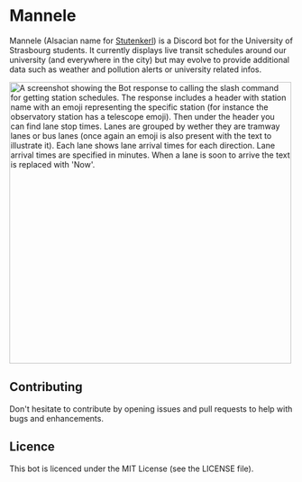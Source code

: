 # Mannele

Mannele (Alsacian name for [Stutenkerl](https://en.wikipedia.org/wiki/Stutenkerl)) is a Discord bot for the University of Strasbourg students. It currently displays live transit schedules around our university (and everywhere in the city) but may evolve to provide additional data such as weather and pollution alerts or university related infos.

<img src="screenshots/botresponse.png" alt="A screenshot showing the Bot response to calling the slash command for getting station schedules. The response includes a header with station name with an emoji representing the specific station (for instance the observatory station has a telescope emoji). Then under the header you can find lane stop times. Lanes are grouped by wether they are tramway lanes or bus lanes (once again an emoji is also present with the text to illustrate it). Each lane shows lane arrival times for each direction. Lane arrival times are specified in minutes. When a lane is soon to arrive the text is replaced with 'Now'." width="500"/>

## Contributing
Don't hesitate to contribute by opening issues and pull requests to help with bugs and enhancements.

## Licence
This bot is licenced under the MIT License (see the LICENSE file).
